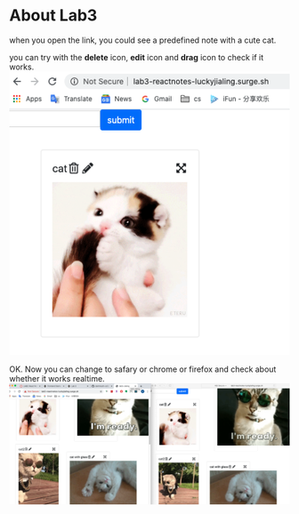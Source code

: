 # About Lab3
  
when you open the link, you could see a predefined note with a cute cat.

you can try with the **delete** icon, **edit** icon and **drag** icon to check if it works.
![alt text](1.png)

OK. Now you can change to safary or chrome or firefox and check about whether it works realtime.
![alt text](2.png)